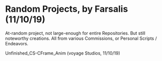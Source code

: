 # Random Projects, by Farsalis (11/10/19)
At-random project, not large-enough for entire Repositories. But still noteworthy creations. All from various Commissions, or Personal Scripts / Endeavors.

Unfinished_CS-CFrame_Anim (voyage Studios, 11/10/19)
